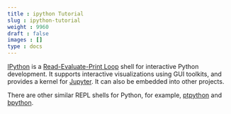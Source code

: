 ```yaml
---
title : ipython Tutorial
slug : ipython-tutorial
weight : 9960
draft : false
images : []
type : docs
---
```


[IPython](https://ipython.org/) is a [Read-Evaluate-Print Loop](https://en.wikipedia.org/wiki/Read%E2%80%93eval%E2%80%93print_loop) shell for interactive Python development. It supports interactive visualizations using GUI toolkits, and provides a kernel for [Jupyter][3]. It can also be embedded into other projects.

There are other similar REPL shells for Python, for example, [ptpython][1] and [bpython][2].

  [1]: https://github.com/jonathanslenders/ptpython
  [2]: https://github.com/bpython/bpython
  [3]: https://jupyter.org/

